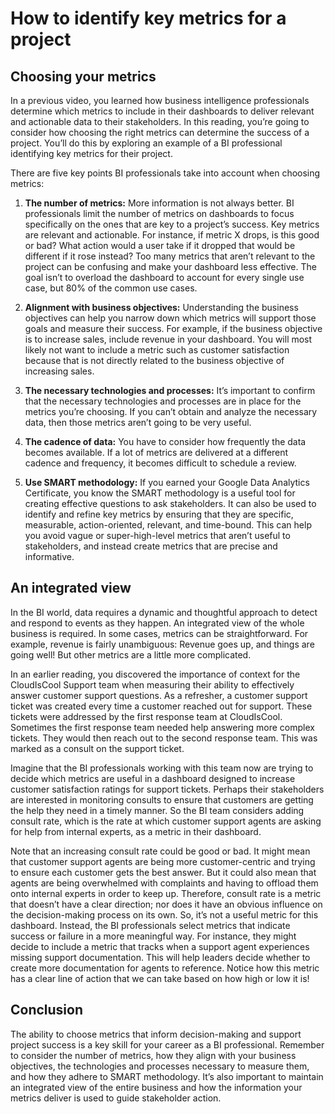 # How to identify key metrics for a project
## Choosing your metrics
In a previous video, you learned how business intelligence professionals determine which metrics to include in their dashboards to deliver relevant and actionable data to their stakeholders. In this reading, you’re going to consider how choosing the right metrics can determine the success of a project. You’ll do this by exploring an example of a BI professional identifying key metrics for their project.

There are five key points BI professionals take into account when choosing metrics:

1. **The number of metrics:** More information is not always better. BI professionals limit the number of metrics on dashboards to focus specifically on the ones that are key to a project’s success. Key metrics are relevant and actionable. For instance, if metric X drops, is this good or bad? What action would a user take if it dropped that would be different if it rose instead? Too many metrics that aren’t relevant to the project can be confusing and make your dashboard less effective. The goal isn’t to overload the dashboard to account for every single use case, but 80% of the common use cases.

2. **Alignment with business objectives:** Understanding the business objectives can help you narrow down which metrics will support those goals and measure their success. For example, if the business objective is to increase sales, include revenue in your dashboard. You will most likely not want to include a metric such as customer satisfaction because that is not directly related to the business objective of increasing sales.

3. **The necessary technologies and processes:** It’s important to confirm that the necessary technologies and processes are in place for the metrics you’re choosing. If you can’t obtain and analyze the necessary data, then those metrics aren’t going to be very useful.

4. **The cadence of data:** You have to consider how frequently the data becomes available. If a lot of metrics are delivered at a different cadence and frequency, it becomes difficult to schedule a review.

5. **Use SMART methodology:** If you earned your Google Data Analytics Certificate, you know the SMART methodology is a useful tool for creating effective questions to ask stakeholders. It can also be used to identify and refine key metrics by ensuring that they are specific, measurable, action-oriented, relevant, and time-bound. This can help you avoid vague or super-high-level metrics that aren’t useful to stakeholders, and instead create metrics that are precise and informative.

## An integrated view
In the BI world, data requires a dynamic and thoughtful approach to detect and respond to events as they happen. An integrated view of the whole business is required. In some cases, metrics can be straightforward. For example, revenue is fairly unambiguous: Revenue goes up, and things are going well! But other metrics are a little more complicated.

In an earlier reading, you discovered the importance of context for the CloudIsCool Support team when measuring their ability to effectively answer customer support questions. As a refresher, a customer support ticket was created every time a customer reached out for support. These tickets were addressed by the first response team at CloudIsCool. Sometimes the first response team needed help answering more complex tickets. They would then reach out to the second response team. This was marked as a consult on the support ticket.

Imagine that the BI professionals working with this team now are trying to decide which metrics are useful in a dashboard designed to increase customer satisfaction ratings for support tickets. Perhaps their stakeholders are interested in monitoring consults to ensure that customers are getting the help they need in a timely manner. So the BI team considers adding consult rate, which is the rate at which customer support agents are asking for help from internal experts, as a metric in their dashboard.

Note that an increasing consult rate could be good or bad. It might mean that customer support agents are being more customer-centric and trying to ensure each customer gets the best answer. But it could also mean that agents are being overwhelmed with complaints and having to offload them onto internal experts in order to keep up. Therefore, consult rate is a metric that doesn’t have a clear direction; nor does it have an obvious influence on the decision-making process on its own. So, it’s not a useful metric for this dashboard. Instead, the BI professionals select metrics that indicate success or failure in a more meaningful way. For instance, they might decide to include a metric that tracks when a support agent experiences missing support documentation. This will help leaders decide whether to create more documentation for agents to reference. Notice how this metric has a clear line of action that we can take based on how high or low it is!

## Conclusion
The ability to choose metrics that inform decision-making and support project success is a key skill for your career as a BI professional. Remember to consider the number of metrics, how they align with your business objectives, the technologies and processes necessary to measure them, and how they adhere to SMART methodology. It’s also important to maintain an integrated view of the entire business and how the information your metrics deliver is used to guide stakeholder action.
